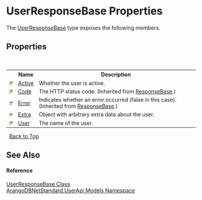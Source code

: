 # UserResponseBase Properties
 

The <a href="7495a6d5-68ed-7bed-659d-4ce86a7c4435">UserResponseBase</a> type exposes the following members.


## Properties
&nbsp;<table><tr><th></th><th>Name</th><th>Description</th></tr><tr><td>![Public property](media/pubproperty.gif "Public property")</td><td><a href="0646e121-f4f2-25fb-b596-302f2e424387">Active</a></td><td>
Whether the user is active.</td></tr><tr><td>![Public property](media/pubproperty.gif "Public property")</td><td><a href="52f5472d-6805-c232-c4cc-eb18bf662914">Code</a></td><td>
The HTTP status code.
 (Inherited from <a href="ee8e8d29-b2e6-a6c5-10d1-882e90aaf3c8">ResponseBase</a>.)</td></tr><tr><td>![Public property](media/pubproperty.gif "Public property")</td><td><a href="85105c48-5b88-533a-5ef5-18586346e0aa">Error</a></td><td>
Indicates whether an error occurred (false in this case).
 (Inherited from <a href="ee8e8d29-b2e6-a6c5-10d1-882e90aaf3c8">ResponseBase</a>.)</td></tr><tr><td>![Public property](media/pubproperty.gif "Public property")</td><td><a href="59d9bc90-fc60-fbd9-116b-228339bf9ca2">Extra</a></td><td>
Object with arbitrary extra data about the user.</td></tr><tr><td>![Public property](media/pubproperty.gif "Public property")</td><td><a href="aa100c79-e66a-e43a-c12f-1466bd676509">User</a></td><td>
The name of the user.</td></tr></table>&nbsp;
<a href="#userresponsebase-properties">Back to Top</a>

## See Also


#### Reference
<a href="7495a6d5-68ed-7bed-659d-4ce86a7c4435">UserResponseBase Class</a><br /><a href="3f782427-687a-00ed-a402-dbe7f114707d">ArangoDBNetStandard.UserApi.Models Namespace</a><br />